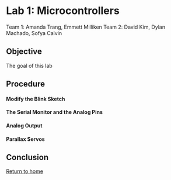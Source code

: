 # Lab 1: Microcontrollers
Team 1: Amanda Trang, Emmett Milliken
Team 2: David Kim, Dylan Machado, Sofya Calvin

## Objective
The goal of this lab

## Procedure
#### Modify the Blink Sketch
#### The Serial Monitor and the Analog Pins
#### Analog Output
#### Parallax Servos

## Conclusion

[Return to home](/docs/index.md)
